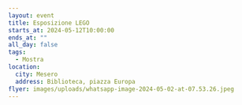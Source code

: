 ```yaml
---
layout: event
title: Esposizione LEGO
starts_at: 2024-05-12T10:00:00
ends_at: ""
all_day: false
tags:
  - Mostra
location:
  city: Mesero
  address: Biblioteca, piazza Europa
flyer: images/uploads/whatsapp-image-2024-05-02-at-07.53.26.jpeg
---
```

